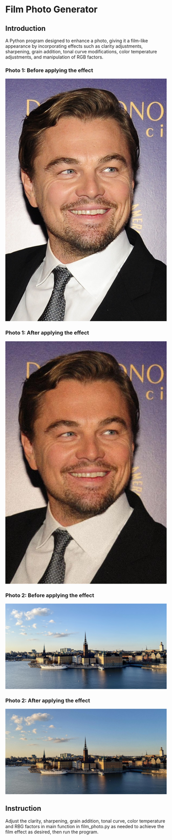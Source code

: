 # Film Photo Generator

## Introduction
A Python program designed to enhance a photo, giving it a film-like appearance by incorporating effects such as clarity adjustments, sharpening, grain addition, tonal curve modifications, color temperature adjustments, and manipulation of RGB factors. 

### Photo 1: Before applying the effect
![](img/leo.jpeg)

### Photo 1: After applying the effect
![](img/leo_film.jpeg)

### Photo 2: Before applying the effect
![](img/sweden.jpeg)

### Photo 2: After applying the effect
![](img/sweden_film.jpeg)

## Instruction
Adjust the clarity, sharpening, grain addition, tonal curve, color temperature and RBG factors in main function in film_photo.py as needed to achieve the film effect as desired, then run the program. 